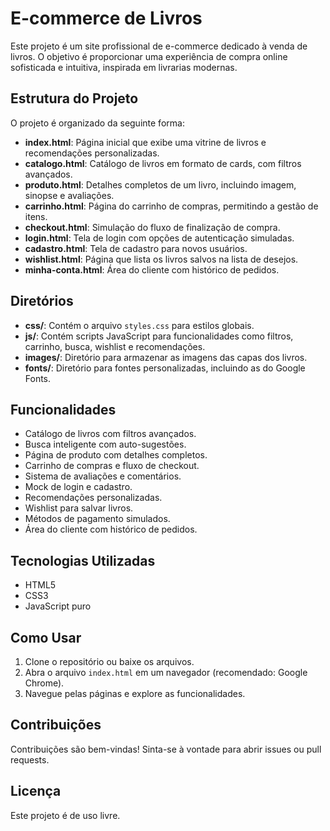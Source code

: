 # E-commerce de Livros

Este projeto é um site profissional de e-commerce dedicado à venda de livros. O objetivo é proporcionar uma experiência de compra online sofisticada e intuitiva, inspirada em livrarias modernas.

## Estrutura do Projeto

O projeto é organizado da seguinte forma:

- **index.html**: Página inicial que exibe uma vitrine de livros e recomendações personalizadas.
- **catalogo.html**: Catálogo de livros em formato de cards, com filtros avançados.
- **produto.html**: Detalhes completos de um livro, incluindo imagem, sinopse e avaliações.
- **carrinho.html**: Página do carrinho de compras, permitindo a gestão de itens.
- **checkout.html**: Simulação do fluxo de finalização de compra.
- **login.html**: Tela de login com opções de autenticação simuladas.
- **cadastro.html**: Tela de cadastro para novos usuários.
- **wishlist.html**: Página que lista os livros salvos na lista de desejos.
- **minha-conta.html**: Área do cliente com histórico de pedidos.

## Diretórios

- **css/**: Contém o arquivo `styles.css` para estilos globais.
- **js/**: Contém scripts JavaScript para funcionalidades como filtros, carrinho, busca, wishlist e recomendações.
- **images/**: Diretório para armazenar as imagens das capas dos livros.
- **fonts/**: Diretório para fontes personalizadas, incluindo as do Google Fonts.

## Funcionalidades

- Catálogo de livros com filtros avançados.
- Busca inteligente com auto-sugestões.
- Página de produto com detalhes completos.
- Carrinho de compras e fluxo de checkout.
- Sistema de avaliações e comentários.
- Mock de login e cadastro.
- Recomendações personalizadas.
- Wishlist para salvar livros.
- Métodos de pagamento simulados.
- Área do cliente com histórico de pedidos.

## Tecnologias Utilizadas

- HTML5
- CSS3
- JavaScript puro

## Como Usar

1. Clone o repositório ou baixe os arquivos.
2. Abra o arquivo `index.html` em um navegador (recomendado: Google Chrome).
3. Navegue pelas páginas e explore as funcionalidades.

## Contribuições

Contribuições são bem-vindas! Sinta-se à vontade para abrir issues ou pull requests.

## Licença

Este projeto é de uso livre.